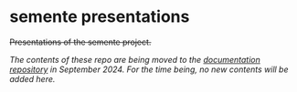 # semente presentations

~~Presentations of the semente project.~~

*The contents of these repo are being moved to the [documentation repository](https://github.com/semente-de/documentation) in September 2024. For the time being, no new contents will be added here.*
